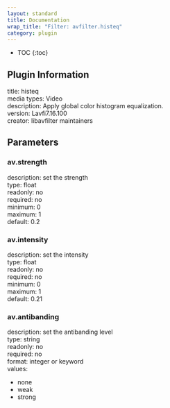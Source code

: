 ```yaml
---
layout: standard
title: Documentation
wrap_title: "Filter: avfilter.histeq"
category: plugin
---
```

* TOC
{:toc}

## Plugin Information

title: histeq  
media types:
Video  
description: Apply global color histogram equalization.  
version: Lavfi7.16.100  
creator: libavfilter maintainers  

## Parameters

### av.strength

  
description:
set the strength  
type: float  
readonly: no  
required: no  
minimum: 0  
maximum: 1  
default: 0.2  

### av.intensity

  
description:
set the intensity  
type: float  
readonly: no  
required: no  
minimum: 0  
maximum: 1  
default: 0.21  

### av.antibanding

  
description:
set the antibanding level  
type: string  
readonly: no  
required: no  
format: integer or keyword  
values:  

* none
* weak
* strong

